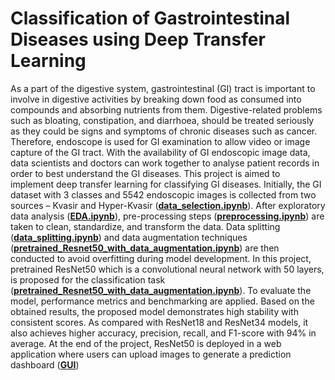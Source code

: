 # Classification of Gastrointestinal Diseases using Deep Transfer Learning

As a part of the digestive system, gastrointestinal (GI) tract is important to involve in digestive activities by breaking down food as consumed into compounds and absorbing nutrients from them. Digestive-related problems such as bloating, constipation, and diarrhoea, should be treated seriously as they could be signs and symptoms of chronic diseases such as cancer. Therefore, endoscope is used for GI examination to allow video or image capture of the GI tract. With the availability of GI endoscopic image data, data scientists and doctors can work together to analyse patient records in order to best understand the GI diseases. This project is aimed to implement deep transfer learning for classifying GI diseases. Initially, the GI dataset with 3 classes and 5542 endoscopic images is collected from two sources – Kvasir and Hyper-Kvasir ([**data_selection.ipynb**](data_selection.ipynb)). After exploratory data analysis ([**EDA.ipynb**](EDA.ipynb)), pre-processing steps ([**preprocessing.ipynb**](preprocessing.ipynb)) are taken to clean, standardize, and transform the data. Data splitting ([**data_splitting.ipynb**](data_selection.ipynb)) and data augmentation techniques ([**pretrained_Resnet50_with_data_augmentation.ipynb**](pretrained_Resnet50_with_data_augmentation.ipynb)) are then conducted to avoid overfitting during model development. In this project, pretrained ResNet50 which is a convolutional neural network with 50 layers, is proposed for the classification task ([**pretrained_Resnet50_with_data_augmentation.ipynb**](pretrained_Resnet50_with_data_augmentation.ipynb)). To evaluate the model, performance metrics and benchmarking are applied. Based on the obtained results, the proposed model demonstrates high stability with consistent scores. As compared with ResNet18 and ResNet34 models, it also achieves higher accuracy, precision, recall, and F1-score with 94% in average. At the end of the project, ResNet50 is deployed in a web application where users can upload images to generate a prediction dashboard ([**GUI**](GUI))
